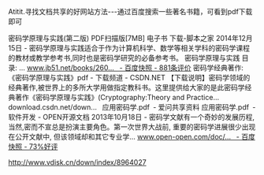 Atitit.寻找文档共享的好网站方法---通过百度搜索一些著名书籍，可看到pdf下载即可



密码学原理与实践(第二版) PDF扫描版[7MB] 电子书 下载-脚本之家
2014年12月15日 - 密码学原理与实践适合于作为计算机科学、数学等相关学科的密码学课程的教材或教学参考书,同时也是密码学研究的必备参考书。 密码学原理与实践 目录: ...
www.jb51.net/books/260...  - 百度快照 - 881条评价
密码学经典著作:《密码学原理与实践》pdf - 下载频道 - CSDN.NET
【下载说明】密码学领域的经典著作,被世界上的多所大学用做指定教科书。这里提供给大家的是此密码学经典著作《密码学原理与实践》(Cryptography:Theory and Practice...
download.csdn.net/down... 
应用密码学.pdf - 爱问共享资料
应用密码学.pdf - 软件开发 - OPEN开源文档
2013年10月18日 - 密码学文献有一个奇妙的发展历程,当然,密而不宣总是扮演主要角色。第一次世界大战前, 重要的密码学进展很少出现在公开文献中, 但该领域却和其它专业学...
www.open-open.com/doc/...  - 百度快照 - 73%好评

http://www.vdisk.cn/down/index/8964027

